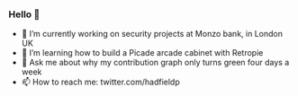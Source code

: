 ### Hello 👋

- 🔭 I’m currently working on security projects at Monzo bank, in London UK
- 🌱 I’m learning how to build a Picade arcade cabinet with Retropie
- 💬 Ask me about why my contribution graph only turns green four days a week
- 📫 How to reach me: twitter.com/hadfieldp
